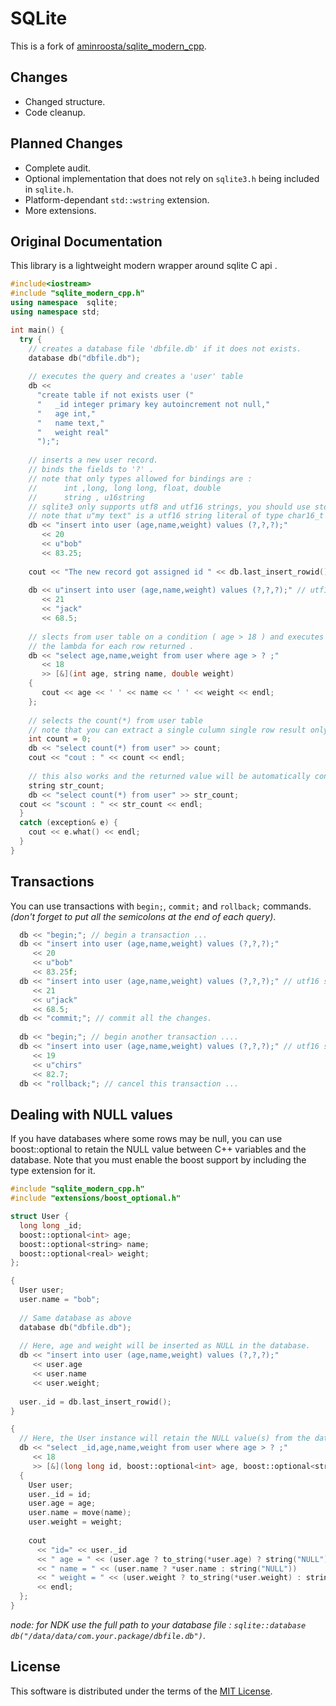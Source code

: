 # SQLite
This is a fork of [aminroosta/sqlite_modern_cpp][source].

## Changes
* Changed structure.
* Code cleanup.

## Planned Changes
* Complete audit.
* Optional implementation that does not rely on `sqlite3.h` being included in `sqlite.h`.
* Platform-dependant `std::wstring` extension.
* More extensions.

## Original Documentation
This library is a lightweight modern wrapper around sqlite C api .

```c++
#include<iostream>
#include "sqlite_modern_cpp.h"
using namespace  sqlite;
using namespace std;

int main() {
  try {
    // creates a database file 'dbfile.db' if it does not exists.
    database db("dbfile.db");
  
    // executes the query and creates a 'user' table
    db <<
      "create table if not exists user ("
      "   _id integer primary key autoincrement not null,"
      "   age int,"
      "   name text,"
      "   weight real"
      ");";
  
    // inserts a new user record.
    // binds the fields to '?' .
    // note that only types allowed for bindings are :
    //      int ,long, long long, float, double
    //      string , u16string
    // sqlite3 only supports utf8 and utf16 strings, you should use std::string for utf8 and std::u16string for utf16.
    // note that u"my text" is a utf16 string literal of type char16_t * .
    db << "insert into user (age,name,weight) values (?,?,?);"
       << 20
       << u"bob"
       << 83.25;
    
    cout << "The new record got assigned id " << db.last_insert_rowid() << endl;
  
    db << u"insert into user (age,name,weight) values (?,?,?);" // utf16 query string
       << 21
       << "jack"
       << 68.5;
  
    // slects from user table on a condition ( age > 18 ) and executes
    // the lambda for each row returned .
    db << "select age,name,weight from user where age > ? ;"
       << 18
       >> [&](int age, string name, double weight)
    {
       cout << age << ' ' << name << ' ' << weight << endl;
    };
  
    // selects the count(*) from user table
    // note that you can extract a single culumn single row result only to : int,long,long,float,double,string,u16string
    int count = 0;
    db << "select count(*) from user" >> count;
    cout << "cout : " << count << endl;
  
    // this also works and the returned value will be automatically converted to string
    string str_count;
    db << "select count(*) from user" >> str_count;
  cout << "scount : " << str_count << endl;
  }
  catch (exception& e) {
    cout << e.what() << endl;
  }
}
```

## Transactions
You can use transactions with `begin;`, `commit;` and `rollback;` commands.
*(don't forget to put all the semicolons at the end of each query)*.

```c++
  db << "begin;"; // begin a transaction ...   
  db << "insert into user (age,name,weight) values (?,?,?);"
     << 20
     << u"bob"
     << 83.25f;
  db << "insert into user (age,name,weight) values (?,?,?);" // utf16 string
     << 21
     << u"jack"
     << 68.5;
  db << "commit;"; // commit all the changes.
              
  db << "begin;"; // begin another transaction ....
  db << "insert into user (age,name,weight) values (?,?,?);" // utf16 string
     << 19
     << u"chirs"
     << 82.7;
  db << "rollback;"; // cancel this transaction ...

```

## Dealing with NULL values
If you have databases where some rows may be null, you can use boost::optional to retain the NULL value between C++ variables and the database. Note that you must enable the boost support by including the type extension for it.

```c++
#include "sqlite_modern_cpp.h"
#include "extensions/boost_optional.h"

struct User {
  long long _id;
  boost::optional<int> age;
  boost::optional<string> name;
  boost::optional<real> weight;
};

{
  User user;
  user.name = "bob";
  
  // Same database as above
  database db("dbfile.db");
  
  // Here, age and weight will be inserted as NULL in the database.
  db << "insert into user (age,name,weight) values (?,?,?);"
     << user.age
     << user.name
     << user.weight;
    
  user._id = db.last_insert_rowid();
}

{
  // Here, the User instance will retain the NULL value(s) from the database.
  db << "select _id,age,name,weight from user where age > ? ;"
     << 18
     >> [&](long long id, boost::optional<int> age, boost::optional<string> name, boost::optional<real> weight)
  {
    User user;
    user._id = id;
    user.age = age;
    user.name = move(name);
    user.weight = weight;
    
    cout
      << "id=" << user._id
      << " age = " << (user.age ? to_string(*user.age) ? string("NULL"))
      << " name = " << (user.name ? *user.name : string("NULL"))
      << " weight = " << (user.weight ? to_string(*user.weight) : string(NULL))
      << endl;
  };
}
```

*node: for NDK use the full path to your database file : `sqlite::database db("/data/data/com.your.package/dbfile.db")`*.

## License
This software is distributed under the terms of the [MIT License][license].

[source]: https://github.com/aminroosta/sqlite_modern_cpp
[license]: http://www.opensource.org/licenses/mit-license.php
